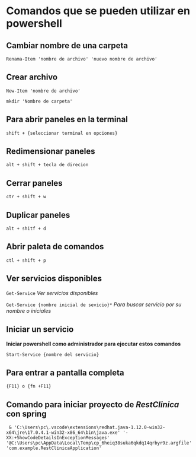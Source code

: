 # Comandos que se pueden utilizar en powershell

## Cambiar nombre de una carpeta

`Renama-Item 'nombre de archivo' 'nuevo nombre de archivo' `

## Crear archivo

`New-Item 'nombre de archivo' `

`mkdir 'Nombre de carpeta' `

## Para abrir paneles en la terminal

`shift + {seleccionar terminal en opciones}`

## Redimensionar paneles

`alt + shift + tecla de direcion`

## Cerrar paneles

`ctr + shift + w`

## Duplicar paneles

`alt + shitf + d`

## Abrir paleta de comandos 

`ctl + shift + p`

## Ver servicios disponibles

`Get-Service` _Ver servicios disponibles_

`Get-Service {nombre inicial de sevicio}*` _Para buscar servicio por su nombre o iniciales_

## Iniciar un servicio

**Iniciar powershell como administrador para ejecutar estos comandos**

`Start-Service {nombre del servicio}`

## Para entrar a pantalla completa 

`{F11} o {fn +F11}`

## Comando para iniciar proyecto de _RestClinica_ con spring 

` & 'C:\Users\pc\.vscode\extensions\redhat.java-1.12.0-win32-x64\jre\17.0.4.1-win32-x86_64\bin\java.exe' '-XX:+ShowCodeDetailsInExceptionMessages' '@C:\Users\pc\AppData\Local\Temp\cp_6heiq38suka6qkdq14qrbyr9z.argfile' 'com.example.RestClinicaApplication'`

